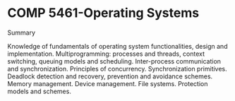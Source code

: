 # COMP 5461-Operating Systems


Summary

Knowledge of fundamentals of operating system functionalities, design and 
implementation. Multiprogramming: processes and threads, context switching, queuing models 
and scheduling. Inter-process communication and synchronization. Principles of concurrency. 
Synchronization primitives. Deadlock detection and recovery, prevention and avoidance 
schemes. Memory management. Device management. File systems. Protection models and 
schemes.


